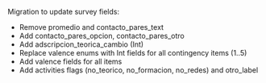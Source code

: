 Migration to update survey fields:
- Remove promedio and contacto_pares_text
- Add contacto_pares_opcion, contacto_pares_otro
- Add adscripcion_teorica_cambio (Int)
- Replace valence enums with Int fields for all contingency items (1..5)
- Add valence fields for all items
- Add activities flags (no_teorico, no_formacion, no_redes) and otro_label
